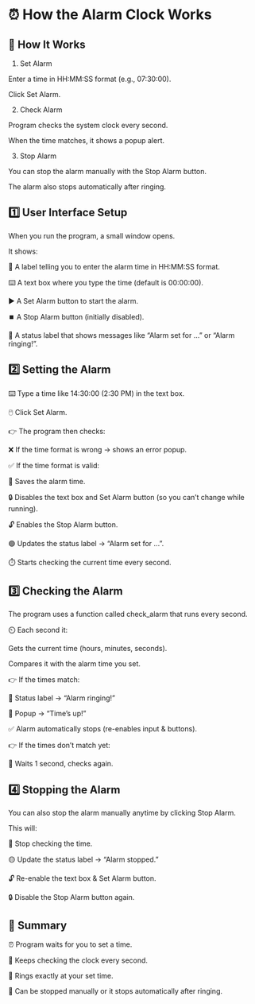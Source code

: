 # ⏰ How the Alarm Clock Works

## 📖 How It Works

1. Set Alarm

Enter a time in HH:MM:SS format (e.g., 07:30:00).

Click Set Alarm.

2. Check Alarm

Program checks the system clock every second.

When the time matches, it shows a popup alert.

3. Stop Alarm

You can stop the alarm manually with the Stop Alarm button.

The alarm also stops automatically after ringing.

## 1️⃣ User Interface Setup

When you run the program, a small window opens.

It shows:

📝 A label telling you to enter the alarm time in HH:MM:SS format.

⌨️ A text box where you type the time (default is 00:00:00).

▶️ A Set Alarm button to start the alarm.

⏹️ A Stop Alarm button (initially disabled).

📢 A status label that shows messages like “Alarm set for ...” or “Alarm ringing!”.

## 2️⃣ Setting the Alarm

⌨️ Type a time like 14:30:00 (2:30 PM) in the text box.

🖱️ Click Set Alarm.

👉 The program then checks:

❌ If the time format is wrong → shows an error popup.

✅ If the time format is valid:

💾 Saves the alarm time.

🔒 Disables the text box and Set Alarm button (so you can’t change while running).

🔓 Enables the Stop Alarm button.

🟢 Updates the status label → “Alarm set for ...”.

⏱️ Starts checking the current time every second.

## 3️⃣ Checking the Alarm

The program uses a function called check_alarm that runs every second.

⏲️ Each second it:

Gets the current time (hours, minutes, seconds).

Compares it with the alarm time you set.

👉 If the times match:

📢 Status label → “Alarm ringing!”

🔔 Popup → “Time’s up!”

✅ Alarm automatically stops (re-enables input & buttons).

👉 If the times don’t match yet:

🔄 Waits 1 second, checks again.

## 4️⃣ Stopping the Alarm

You can also stop the alarm manually anytime by clicking Stop Alarm.

This will:

🛑 Stop checking the time.

🟡 Update the status label → “Alarm stopped.”

🔓 Re-enable the text box & Set Alarm button.

🔒 Disable the Stop Alarm button again.

## 📝 Summary

⏰ Program waits for you to set a time.

🔄 Keeps checking the clock every second.

🔔 Rings exactly at your set time.

🛑 Can be stopped manually or it stops automatically after ringing.
